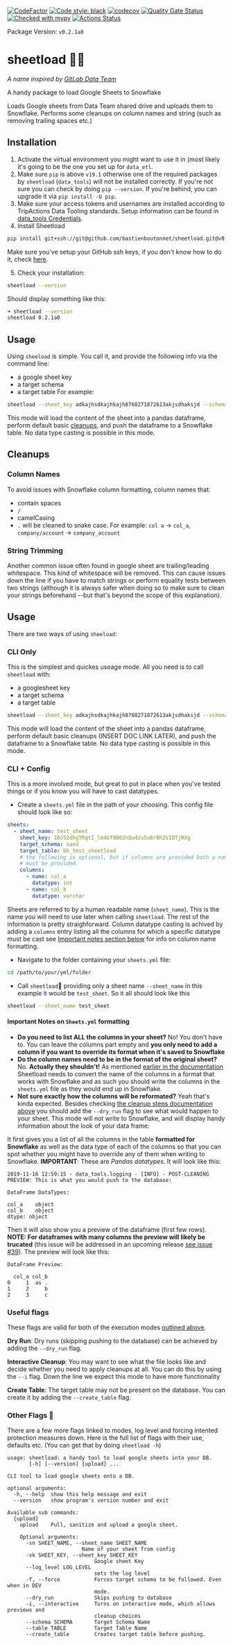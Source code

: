 [![CodeFactor](https://www.codefactor.io/repository/github/bastienboutonnet/sheetload/badge)](https://www.codefactor.io/repository/github/bastienboutonnet/sheetload)
[![Code style: black](https://img.shields.io/badge/code%20style-black-000000.svg)](https://github.com/ambv/black)
[![codecov](https://codecov.io/gh/bastienboutonnet/sheetload/branch/dev%2Fnicolas_jaar/graph/badge.svg)](https://codecov.io/gh/bastienboutonnet/sheetload)
[![Quality Gate Status](https://sonarcloud.io/api/project_badges/measure?project=bastienboutonnet_sheetload&metric=alert_status)](https://sonarcloud.io/dashboard?id=bastienboutonnet_sheetload)
[![Checked with mypy](http://www.mypy-lang.org/static/mypy_badge.svg)](http://mypy-lang.org/)
[![Actions Status](https://github.com/bastienboutonnet/sheetload/workflows/Sheetload/badge.svg)](https://github.com/bastienboutonnet/sheetload/actions)

Package Version: `v0.2.1a0`

# sheetload 💩🤦
*A name inspired by [GitLab Data Team](https://gitlab.com/gitlab-data/analytics/tree/master/extract/sheetload)*

A handy package to load Google Sheets to Snowflake

Loads Google sheets from Data Team shared drive and uploads them to Snowflake.
Performs some cleanups on column names and string (such as removing trailing spaces etc.)

## Installation
1. Activate the virtual environment you might want to use it in (most likely it's going to be the one you set up for `data_etl`.
2. Make sure `pip` is above `v19.1` otherwise one of the required packages by `sheetload` (`data_tools`) will not be installed correctly. If you're not sure you can check by doing `pip --version`. If you're behind, you can upgrade it via `pip install -U pip`.
3. Make sure your access tokens and usernames are installed according to TripActions Data Tooling standards. Setup information can be found in [data_tools Credentials](https://github.com/tripactions/data_tooling/blob/master/README.md#credentials).
4. Install Sheetload
```bash
pip install git+ssh://git@github.com/bastienboutonnet/sheetload.git@v0.2.1a0
```
Make sure you've setup your GitHub ssh keys, if you don't know how to do it, check [here](https://help.github.com/articles/adding-a-new-ssh-key-to-your-github-account/).

5. Check your installation:
```bash
sheetload --version
```
Should display something like this:
```bash
➜ sheetload --version
sheetload 0.2.1a0
```

## Usage
Using `sheeload` is simple. You call it, and provide the following info via the command line:
- a google sheet key
- a target schema
- a target table
For example:
```bash
sheetload --sheet_key adkajhsdkajhkajh8768271872613akjsdhaksjd --schema sand --table test_table
```
This mode will load the content of the sheet into a pandas dataframe, perform default basic [cleanups](#cleanups), and push the dataframe to a Snowflake table. No data type casting is possible in this mode.

## Cleanups
### Column Names
To avoid issues with Snowflake column formatting, column names that:
- contain spaces
- `/`
- camelCasing
- `.`
will be cleaned to snake case.
For example: `col a` -> `col_a`, `company/account` -> `company_account`

### String Trimming
Another common issue often found in google sheet are trailing/leading whitespace. This kind of whitespace will be removed. This can cause issues down the line if you have to match strings or perform equality tests between two strings (although it is always safer when doing so to make sure to clean your strings beforehand --but that's beyond the scope of this explanation).



## Usage
There are two ways of using `sheeload`:

### CLI Only
This is the simplest and quickes useage mode. All you need is to call `sheetload` with:
- a googlesheet key
- a target schema
- a target table
```bash
sheetload --sheet_key adkajhsdkajhkajh8768271872613akjsdhaksjd --schema sand --table test_table
```
This mode will load the content of the sheet into a pandas dataframe, perform default basic cleanups (INSERT DOC LINK LATER), and push the dataframe to a Snowflake table. No data type casting is possible in this mode.

### CLI + Config
This is a more involved mode, but great to put in place when you've tested things or if you know you will have to cast datatypes.
- Create a `sheets.yml` file in the path of your choosing. This config file should look like so:
```yaml
sheets:
  - sheet_name: test_sheet
    sheet_key: 10J52dhgTRqtI_lm4bf9B02nQu4zu5u6r0h2VIDTjRXg
    target_schema: sand
    target_table: bb_test_sheetload
    # the following is optional, but if columns are provided both a name and a datatype
    # must be provided.
    columns:
      - name: col_a
        datatype: int
      - name: col_b
        datatype: varchar
```

Sheets are referred to by a human readable name (`sheet_name`). This is the name you will need to use later when calling `sheetload`.
The rest of the information is pretty straighforward. Column datatype casting is achived by adding a `columns` entry listing all the columns for which a specific datatype must be cast see [Important notes section below](#Important-notes-on-`Sheets.yml`-formatting) for info on column name formatting.
- Navigate to the folder containing your `sheets.yml` file:
```bash
cd /path/to/your/yml/folder
```
- Call `sheetload`🧼 providing only a sheet name `--sheet_name` in this example it would be `test_sheet`. So it all should look like this
```bash
sheetload --sheet_name test_sheet
```

#### Important Notes on `Sheets.yml` formatting
- **Do you need to list ALL the columns in your sheet?**
No! You don't have to. You can leave the columns part empty and **you only need to add a column if you want to override its format when it's saved to Snowflake**
- **Do the column names need to be in the format of the original sheet?**
No. **Actually they shouldn't!** As mentioned [earlier in the documentation](#column-names) Sheetload needs to convert the name of the columns in a format that works with Snowflake and as such you should write the columns in the `sheets.yml` file as they would end up in Snowflake.
- **Not sure exactly how the columns will be reformated?**
Yeah that's kinda expected. Besides checking [the cleanup steps documentation above](#column-names) you should add the `--dry_run` flag to see what would happen to your sheet. This mode will not write to Snowflake, and will display handy information about the look of your data frame:

It first gives you a list of all the columns in the table **formatted for Snowflake** as well as the data type of each of the columns so that you can spot whether you might have to override any of them when writing to Snowflake. **IMPORTANT**: These are *Pandas datatypes*. It will look like this:
```
2019-11-16 12:59:15 - data_tools.logging - [INFO] - POST-CLEANING PREVIEW: This is what you would push to the database:

DataFrame DataTypes:

col_a    object
col_b    object
dtype: object
```

Then it will also show you a preview of the dataframe (first few rows). **NOTE: For dataframes with many columns the preview will likely be trucated** (this issue will be addressed in an upcoming release [see issue #39](https://github.com/bastienboutonnet/sheetload/issues/39)). The preview will look like this:
```
DataFrame Preview:

  col_a col_b
0     1  as .
1     2     b
2     3     c
```

### Useful flags
These flags are valid for both of the execution modes [outlined above](#usage).

**Dry Run**: Dry runs (skipping pushing to the database) can be achieved by adding the `--dry_run` flag.

**Interactive Cleanup**: You may want to see what the file looks like and decide whether you need to apply cleanups at all. You can do this by using the `--i` flag.
Down the line we expect this mode to have more functionality

**Create Table**: The target table may not be present on the database. You can create it by adding the `--create_table` flag.

### Other Flags 🤯
There are a few more flags linked to modes, log level and forcing intented protection measures down. Here is the full list of flags with their use, defaults etc. (You can get that by doing `sheetload -h`)
```
usage: sheetload: a handy tool to load google sheets into your DB.
       [-h] [--version] {upload} ...

CLI tool to load google sheets onto a DB.

optional arguments:
  -h, --help  show this help message and exit
  --version   show program's version number and exit

Available sub commands:
  {upload}
    upload    Pull, sanitize and upload a google sheet.

    Optional arguments:
      -sn SHEET_NAME, --sheet_name SHEET_NAME
                        Name of your sheet from config
      -sk SHEET_KEY, --sheet_key SHEET_KEY
                            Google sheet Key
      --log_level LOG_LEVEL
                            sets the log level
      -f, --force           Forces target schema to be followed. Even when in DEV
                            mode.
      --dry_run             Skips pushing to database
      -i, --interactive     Turns on interactive mode, which allows previews and
                            cleanup choices
      --schema SCHEMA       Target Schema Name
      --table TABLE         Target Table Name
      --create_table        Creates target table before pushing.
```



